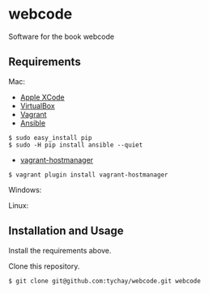 # webcode
Software for the book webcode

## Requirements

Mac:

* [Apple XCode](https://developer.apple.com/xcode/)
* [VirtualBox](https://www.virtualbox.org)
* [Vagrant](http://vagrantup.com)
* [Ansible](https://devopsu.com/guides/ansible-mac-osx.html)
```shell
$ sudo easy_install pip
$ sudo -H pip install ansible --quiet
```
* [vagrant-hostmanager](https://github.com/smdahlen/vagrant-hostmanager)
```shell
$ vagrant plugin install vagrant-hostmanager
```

Windows:

Linux:

## Installation and Usage

Install the requirements above.

Clone this repository.

```shell
$ git clone git@github.com:tychay/webcode.git webcode
```
